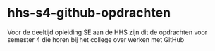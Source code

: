 # hhs-s4-github-opdrachten
Voor de deeltijd opleiding SE aan de HHS zijn dit de opdrachten voor semester 4 die horen bij het college over werken met GitHub
